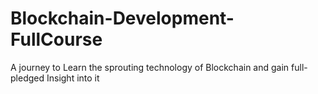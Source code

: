 # Blockchain-Development-FullCourse
A journey to Learn the  sprouting technology of Blockchain and gain full-pledged Insight into it
